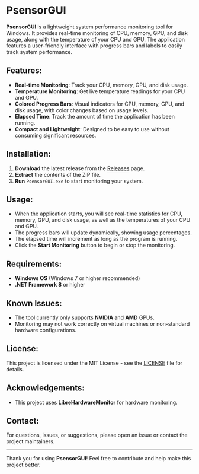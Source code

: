 # PsensorGUI

**PsensorGUI** is a lightweight system performance monitoring tool for Windows. It provides real-time monitoring of CPU, memory, GPU, and disk usage, along with the temperature of your CPU and GPU. The application features a user-friendly interface with progress bars and labels to easily track system performance.

## Features:
- **Real-time Monitoring**: Track your CPU, memory, GPU, and disk usage.
- **Temperature Monitoring**: Get live temperature readings for your CPU and GPU.
- **Colored Progress Bars**: Visual indicators for CPU, memory, GPU, and disk usage, with color changes based on usage levels.
- **Elapsed Time**: Track the amount of time the application has been running.
- **Compact and Lightweight**: Designed to be easy to use without consuming significant resources.

## Installation:
1. **Download** the latest release from the [Releases](https://github.com/halocore099/PsensorGUI/releases) page.
2. **Extract** the contents of the ZIP file.
3. **Run** `PsensorGUI.exe` to start monitoring your system.

## Usage:
- When the application starts, you will see real-time statistics for CPU, memory, GPU, and disk usage, as well as the temperatures of your CPU and GPU.
- The progress bars will update dynamically, showing usage percentages.
- The elapsed time will increment as long as the program is running.
- Click the **Start Monitoring** button to begin or stop the monitoring.


## Requirements:
- **Windows OS** (Windows 7 or higher recommended)
- **.NET Framework 8** or higher

## Known Issues:
- The tool currently only supports **NVIDIA** and **AMD** GPUs.
- Monitoring may not work correctly on virtual machines or non-standard hardware configurations.

## License:
This project is licensed under the MIT License - see the [LICENSE](LICENSE) file for details.

## Acknowledgements:
- This project uses **LibreHardwareMonitor** for hardware monitoring.

## Contact:
For questions, issues, or suggestions, please open an issue or contact the project maintainers.

---

Thank you for using **PsensorGUI**! Feel free to contribute and help make this project better.

